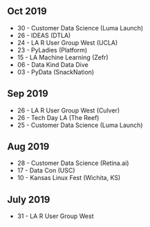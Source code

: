 <!-- njnmdoc: menu="MENU" title="Events"  -->

## Oct 2019

  * 30 - Customer Data Science (Luma Launch)
  * 26 - IDEAS (DTLA)
  * 24 - LA R User Group West (UCLA)
  * 23 - PyLadies (Platform)
  * 15 - LA Machine Learning (Zefr)
  * 06 - Data Kind Data Dive
  * 03 - PyData (SnackNation)

## Sep 2019

  * 26 - LA R User Group West (Culver)
  * 26 - Tech Day LA (The Reef)
  * 25 - Customer Data Science (Luma Launch)

## Aug 2019

  * 28 - Customer Data Science (Retina.ai)
  * 17 - Data Con (USC)
  * 10 - Kansas Linux Fest (Wichita, KS)

## July 2019

  * 31 - LA R User Group West
